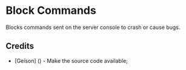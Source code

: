 # Block Commands
Blocks commands sent on the server console to crash or cause bugs.

## Credits
- [Geison] () - Make the source code available;

